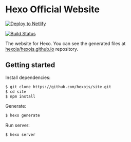 # Hexo Official Website
<!-- Markdown snippet -->
[![Deploy to Netlify](https://www.netlify.com/img/deploy/button.svg)](https://app.netlify.com/start/deploy?repository=https://github.com/hexojs/site)

[![Build Status](https://travis-ci.org/hexojs/site.svg?branch=master)](https://travis-ci.org/hexojs/site)

The website for Hexo. You can see the generated files at [hexojs/hexojs.github.io](https://github.com/hexojs/hexojs.github.io) repository.

## Getting started

Install dependencies:

``` bash
$ git clone https://github.com/hexojs/site.git
$ cd site
$ npm install
```

Generate:

``` bash
$ hexo generate
```

Run server:

``` bash
$ hexo server
```



